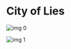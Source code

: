 # City of Lies

![img 0](https://i.imgur.com/7zO7ZV2.jpg)

![img 1](https://i.imgur.com/JPcvdb3.png)

